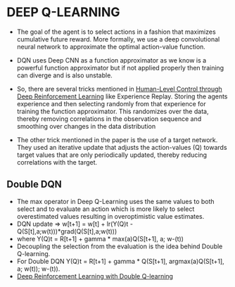 # DEEP Q-LEARNING

 - The goal of the agent is to select actions in a fashion that maximizes cumulative 
 future reward. More formally, we use a deep convolutional neural network to approximate
 the optimal action-value function.

- DQN uses Deep CNN as a function approximator as we know is a powerful function approximator but if not applied properly then training can diverge and is also unstable.

- So, there are several tricks mentioned in [Human-Level Control through Deep Reinforcement Learning](https://storage.googleapis.com/deepmind-data/assets/papers/DeepMindNature14236Paper.pdf) like Experience Replay. Storing the agents experience and then
selecting randomly from that experience for training the function approximator. This randomizes over the data, thereby removing correlations in the observation sequence and smoothing over changes in the data distribution 

- The other trick mentioned in the paper is the use of a target network. They used an iterative update that adjusts the action-values (Q) towards target values that are only periodically updated, thereby reducing correlations with the target.


## Double DQN

- The max operator in Deep Q-Learning uses the same values to both select and to evaluate an action which is more likely to select overestimated values resulting in overoptimistic value estimates.
- DQN update => w[t+1] = w[t] + lr(Y(Q)t - Q(S[t],a;w(t)))*grad(Q(S[t],a;w(t)))
- where Y(Q)t = R[t+1] + gamma * max(a)Q(S[t+1], a; w-(t))
- Decoupling the selection from the evaluation is the idea behind Double Q-learning.
- For Double DQN Y(Q)t = R[t+1] + gamma * Q(S[t+1], argmax(a)Q(S[t+1], a; w(t)); w-(t)).
- [Deep Reinforcement Learning with Double Q-learning](https://arxiv.org/pdf/1509.06461.pdf)


